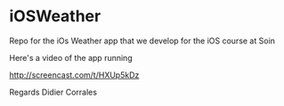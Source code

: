 iOSWeather
==========

Repo for the iOs Weather app that we develop for the iOS course at Soin

Here's a video of the app running

http://screencast.com/t/HXUp5kDz

Regards
Didier Corrales
